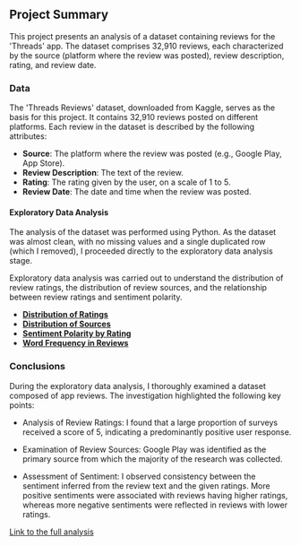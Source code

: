 
## Project Summary

This project presents an analysis of a dataset containing reviews for the 'Threads' app. The dataset comprises 32,910 reviews, each characterized by the source (platform where the review was posted), review description, rating, and review date.

### Data

The 'Threads Reviews' dataset, downloaded from Kaggle, serves as the basis for this project. It contains 32,910 reviews posted on different platforms. Each review in the dataset is described by the following attributes:

- **Source**: The platform where the review was posted (e.g., Google Play, App Store).
- **Review Description**: The text of the review.
- **Rating**: The rating given by the user, on a scale of 1 to 5.
- **Review Date**: The date and time when the review was posted.

#### Exploratory Data Analysis

The analysis of the dataset was performed using Python.
As the dataset was almost clean, with no missing values and a single duplicated row (which I removed), I proceeded directly to the exploratory data analysis stage.

Exploratory data analysis was carried out to understand the distribution of review ratings, the distribution of review sources, and the relationship between review ratings and sentiment polarity.

- [**Distribution of Ratings**](https://github.com/Smirkovic0/ThreadsInstagramReviews/blob/main/charts/Distribution%20of%20ratings.png)
- [**Distribution of Sources**](https://github.com/Smirkovic0/ThreadsInstagramReviews/blob/main/charts/Distribution%20of%20Sources.png)
- [**Sentiment Polarity by Rating**](https://github.com/Smirkovic0/ThreadsInstagramReviews/blob/main/charts/Sentiment%20Polarity%20by%20Rating.png)
- [**Word Frequency in Reviews**](https://github.com/Smirkovic0/ThreadsInstagramReviews/blob/main/charts/Word%20Frequency%20Analysis.png)



### Conclusions
During the exploratory data analysis, I thoroughly examined a dataset composed of app reviews. The investigation highlighted the following key points:

- Analysis of Review Ratings: I found that a large proportion of surveys received a score of 5, indicating a predominantly positive user response.

- Examination of Review Sources: Google Play was identified as the primary source from which the majority of the research was collected.

- Assessment of Sentiment: I observed consistency between the sentiment inferred from the review text and the given ratings. More positive sentiments were associated with reviews having higher ratings, whereas more negative sentiments were reflected in reviews with lower ratings.
  
[Link to the full analysis](https://github.com/Smirkovic0/ThreadsInstagramReviews/blob/main/threads-dataset-analysis.ipynb)

